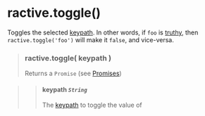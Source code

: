 # ractive.toggle()

Toggles the selected [keypath](keypaths.md). In other words, if `foo` is [truthy](http://james.padolsey.com/javascript/truthy-falsey/), then `ractive.toggle('foo')` will make it `false`, and vice-versa.


> ### ractive.toggle( keypath )
> Returns a `Promise` (see [Promises](Promises.md))

> > #### **keypath** *`String`*
> > The [keypath](keypaths.md) to toggle the value of
